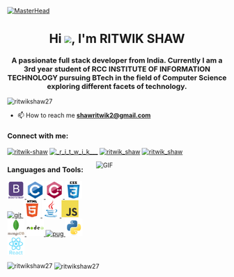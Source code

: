 [![MasterHead](https://raw.githubusercontent.com/halfrost/halfrost/master/icons/header_.png)](https://raw.githubusercontent.com/halfrost/halfrost/master/icons/header_.png)
<h1 align="center">Hi <img src="https://media.giphy.com/media/hvRJCLFzcasrR4ia7z/giphy.gif" width="25px">, I'm RITWIK SHAW</h1>
<h3 align="center">A passionate full stack developer from India. Currently I am a 3rd year student of RCC INSTITUTE OF INFORMATION TECHNOLOGY pursuing BTech in the field of Computer Science exploring different facets of technology.</h3>

<p align="left"> <img src="https://komarev.com/ghpvc/?username=ritwikshaw27&label=Profile%20views&color=0e75b6&style=flat" alt="ritwikshaw27" /> </p>

- 📫 How to reach me **shawritwik2@gmail.com**

<h3 align="left">Connect with me:</h3>
<p align="left">
<a href="https://linkedin.com/in/ritwik-shaw" target="blank"><img align="center" src="https://raw.githubusercontent.com/rahuldkjain/github-profile-readme-generator/master/src/images/icons/Social/linked-in-alt.svg" alt="ritwik-shaw" height="30" width="40" /></a>
<a href="https://instagram.com/_r_i_t_w_i_k___" target="blank"><img align="center" src="https://raw.githubusercontent.com/rahuldkjain/github-profile-readme-generator/master/src/images/icons/Social/instagram.svg" alt="_r_i_t_w_i_k___" height="30" width="40" /></a>
<a href="https://www.codechef.com/users/ritwik_shaw" target="blank"><img align="center" src="https://cdn.jsdelivr.net/npm/simple-icons@3.1.0/icons/codechef.svg" alt="ritwik_shaw" height="30" width="40" /></a>
<a href="https://www.leetcode.com/ritwik_shaw" target="blank"><img align="center" src="https://raw.githubusercontent.com/rahuldkjain/github-profile-readme-generator/master/src/images/icons/Social/leet-code.svg" alt="ritwik_shaw" height="30" width="40" /></a>
</p>

<img align="right" alt="GIF" src="https://github.com/Gapur/Gapur/blob/master/coding.gif?raw=true" width="300" height="200" /> 

<h3 align="left">Languages and Tools:</h3>
<p align="left"> <a href="https://getbootstrap.com" target="_blank"> <img src="https://raw.githubusercontent.com/devicons/devicon/master/icons/bootstrap/bootstrap-plain-wordmark.svg" alt="bootstrap" width="40" height="40"/> </a> <a href="https://www.cprogramming.com/" target="_blank"> <img src="https://raw.githubusercontent.com/devicons/devicon/master/icons/c/c-original.svg" alt="c" width="40" height="40"/> </a> <a href="https://www.w3schools.com/cpp/" target="_blank"> <img src="https://raw.githubusercontent.com/devicons/devicon/master/icons/cplusplus/cplusplus-original.svg" alt="cplusplus" width="40" height="40"/> </a> <a href="https://www.w3schools.com/css/" target="_blank"> <img src="https://raw.githubusercontent.com/devicons/devicon/master/icons/css3/css3-original-wordmark.svg" alt="css3" width="40" height="40"/> </a> <a href="https://git-scm.com/" target="_blank"> <img src="https://www.vectorlogo.zone/logos/git-scm/git-scm-icon.svg" alt="git" width="40" height="40"/> </a> <a href="https://www.w3.org/html/" target="_blank"> <img src="https://raw.githubusercontent.com/devicons/devicon/master/icons/html5/html5-original-wordmark.svg" alt="html5" width="40" height="40"/> </a> <a href="https://www.java.com" target="_blank"> <img src="https://raw.githubusercontent.com/devicons/devicon/master/icons/java/java-original.svg" alt="java" width="40" height="40"/> </a> <a href="https://developer.mozilla.org/en-US/docs/Web/JavaScript" target="_blank"> <img src="https://raw.githubusercontent.com/devicons/devicon/master/icons/javascript/javascript-original.svg" alt="javascript" width="40" height="40"/> </a> <a href="https://www.mongodb.com/" target="_blank"> <img src="https://raw.githubusercontent.com/devicons/devicon/master/icons/mongodb/mongodb-original-wordmark.svg" alt="mongodb" width="40" height="40"/> </a> <a href="https://nodejs.org" target="_blank"> <img src="https://raw.githubusercontent.com/devicons/devicon/master/icons/nodejs/nodejs-original-wordmark.svg" alt="nodejs" width="40" height="40"/> </a> <a href="https://pugjs.org" target="_blank"> <img src="https://cdn.worldvectorlogo.com/logos/pug.svg" alt="pug" width="40" height="40"/> </a> <a href="https://www.python.org" target="_blank"> <img src="https://raw.githubusercontent.com/devicons/devicon/master/icons/python/python-original.svg" alt="python" width="40" height="40"/> </a> <a href="https://reactjs.org/" target="_blank"> <img src="https://raw.githubusercontent.com/devicons/devicon/master/icons/react/react-original-wordmark.svg" alt="react" width="40" height="40"/> </a> </p>

<p><img align="left" src="https://github-readme-stats.vercel.app/api/top-langs?username=ritwikshaw27&show_icons=true&locale=en&layout=compact" alt="ritwikshaw27" /></p>

<p>&nbsp;<img align="center" src="https://github-readme-stats.vercel.app/api?username=ritwikshaw27&show_icons=true&locale=en" alt="ritwikshaw27" /></p>
